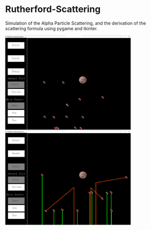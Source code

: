 # Rutherford-Scattering
Simulation of the Alpha Particle Scattering, and the derivation of the scattering formula using pygame and tkinter.

<img src="img/gitImg1.png" width = "400"> <img src="img/gitImg2.png" width = "400">
